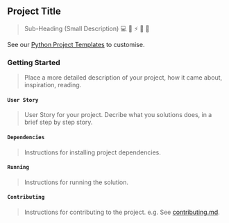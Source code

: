 ## Project Title

> Sub-Heading (Small Description) 💻 🐍 ⚡️ 🎉 🤝

See our [Python Project Templates](https://github.com/sportsdatasolutions/python_project_template) to customise.

### Getting Started

> Place a more detailed description of your project, how it came about, inspiration, reading.

#### ```User Story```

> User Story for your project. Decribe what you solutions does, in a brief step by step story.

#### ```Dependencies```

> Instructions for installing project dependencies.

#### ```Running```

> Instructions for running the solution.

#### ```Contributing```

> Instructions for contributing to the project. e.g. See [contributing.md](./contributing.md).
